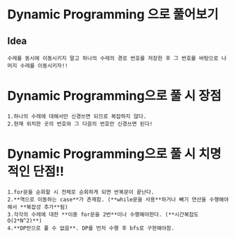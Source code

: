 # Dynamic Programming 으로 풀어보기
## Idea
    수레를 동시에 이동시키지 말고 하나의 수레의 경로 번호를 저장한 후 그 번호를 바탕으로 나머지 수레를 이동시키자!!

# Dynamic Programming으로 풀 시 장점
    1.하나의 수레에 대해서만 신경쓰면 되므로 복잡하지 않다.
    2.현재 위치한 곳의 번호와 그 다음의 번호만 신경쓰면 된다!

# Dynamic Programming으로 풀 시 치명적인 단점!!
    1.for문을 순회할 시 전체로 순회하게 되면 반복문이 끝난다.
    2.**역으로 이동하는 case**가 존재함. (**while문을 사용**하거나 빼기 연산을 수행해야해서 **복잡성 추가**됨)
    3.각각의 수레에 대한 **이중 for문을 2번**이나 수행해야한다. (**시간복잡도 O(2*N^2)**)
    4.**DP만으로 풀 수 없음**. DP를 먼저 수행 후 bfs로 구현해야함.